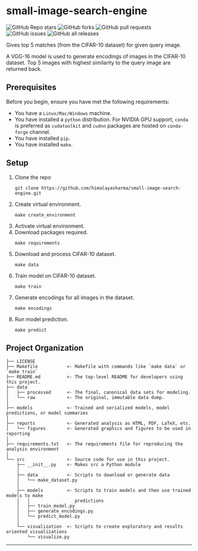 small-image-search-engine
==============================
![GitHub Repo stars](https://img.shields.io/github/stars/himalayasharma/small-image-search-engine?style=social) ![GitHub forks](https://img.shields.io/github/forks/himalayasharma/small-image-search-engine?style=social) ![GitHub pull requests](https://img.shields.io/github/issues-pr/himalayasharma/small-image-search-engine)   ![GitHub  issues](https://img.shields.io/github/issues-raw/himalayasharma/small-image-search-engine)  ![GitHub  all  releases](https://img.shields.io/github/downloads/himalayasharma/small-image-search-engine/total)

Gives top 5 matches (from the CIFAR-10 dataset) for given query image. 

A VGG-16 model is used to generate encodings of images in the CIFAR-10 dataset. Top 5 images with highest similarity to the query image are returned back.

Prerequisites
------------
Before you begin, ensure you have met the following requirements:
* You have a `Linux/Mac/Windows` machine.
* You have installed a `python` distribution. For NVIDIA GPU support, `conda` is preferred as `cudatoolkit` and `cudnn` packages are hosted on `conda-forge` channel.
* You have installed `pip`.
* You have installed `make`.

Setup
------------
1. Clone the repo
	```
	git clone https://github.com/himalayasharma/small-image-search-engine.git
	```
2. Create virtual environment.
	```make
	make create_environment
	```
3. Activate virtual environment.
4. Download packages required.
	```make
	make requirements
	```
5. Download and process CIFAR-10 dataset.
	```make
	make data
	```
6. Train model on CIFAR-10 dataset.
	```make
	make train
	```
7. Generate encodings for all images in the dataset.
	```make
	make encodings
	```
8. Run model prediction.
	```make
	make predict
	```

Project Organization
------------

    ├── LICENSE
    ├── Makefile           <- Makefile with commands like `make data` or `make train`
    ├── README.md          <- The top-level README for developers using this project.
    ├── data
    │   ├── processed      <- The final, canonical data sets for modeling.
    │   └── raw            <- The original, immutable data dump.
    │
    ├── models             <- Trained and serialized models, model predictions, or model summaries
    │
    ├── reports            <- Generated analysis as HTML, PDF, LaTeX, etc.
    │   └── figures        <- Generated graphics and figures to be used in reporting
    │
    ├── requirements.txt   <- The requirements file for reproducing the analysis environment
    │
    └── src                <- Source code for use in this project.
        ├── __init__.py    <- Makes src a Python module
        │
        ├── data           <- Scripts to download or generate data
        │   └── make_dataset.py
        │
        ├── models         <- Scripts to train models and then use trained models to make
        │   │                 predictions
        │   ├── train_model.py
        │   ├── generate_encodings.py
        │   └── predict_model.py
        │
        └── visualization  <- Scripts to create exploratory and results oriented visualizations
            └── visualize.py
    
--------

